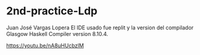 # 2nd-practice-Ldp

Juan José Vargas Lopera
El IDE usado fue replit y la version del compilador Glasgow Haskell Compiler version 8.10.4.

https://youtu.be/nA8uHUcbzlM
